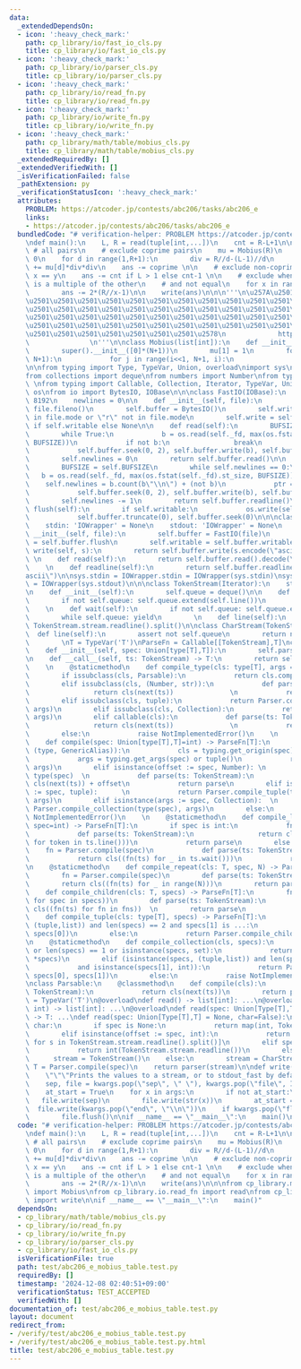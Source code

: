 ```yaml
---
data:
  _extendedDependsOn:
  - icon: ':heavy_check_mark:'
    path: cp_library/io/fast_io_cls.py
    title: cp_library/io/fast_io_cls.py
  - icon: ':heavy_check_mark:'
    path: cp_library/io/parser_cls.py
    title: cp_library/io/parser_cls.py
  - icon: ':heavy_check_mark:'
    path: cp_library/io/read_fn.py
    title: cp_library/io/read_fn.py
  - icon: ':heavy_check_mark:'
    path: cp_library/io/write_fn.py
    title: cp_library/io/write_fn.py
  - icon: ':heavy_check_mark:'
    path: cp_library/math/table/mobius_cls.py
    title: cp_library/math/table/mobius_cls.py
  _extendedRequiredBy: []
  _extendedVerifiedWith: []
  _isVerificationFailed: false
  _pathExtension: py
  _verificationStatusIcon: ':heavy_check_mark:'
  attributes:
    PROBLEM: https://atcoder.jp/contests/abc206/tasks/abc206_e
    links:
    - https://atcoder.jp/contests/abc206/tasks/abc206_e
  bundledCode: "# verification-helper: PROBLEM https://atcoder.jp/contests/abc206/tasks/abc206_e\n\
    \ndef main():\n    L, R = read(tuple[int,...])\n    cnt = R-L+1\n\n    ans = cnt*cnt\
    \ # all pairs\n    # exclude coprime pairs\n    mu = Mobius(R)\n    coprime =\
    \ 0\n    for d in range(1,R+1):\n        div = R//d-(L-1)//d\n        coprime\
    \ += mu[d]*div*div\n    ans -= coprime \n\n    # exclude non-coprime pairs where\
    \ x == y\n    ans -= cnt if L > 1 else cnt-1 \n\n    # exclude when one number\
    \ is a multiple of the other\n    # and not equal\n    for x in range(max(2,L),R+1):\n\
    \        ans -= 2*(R//x-1)\n\n    write(ans)\n\n\n'''\n\u257A\u2501\u2501\u2501\
    \u2501\u2501\u2501\u2501\u2501\u2501\u2501\u2501\u2501\u2501\u2501\u2501\u2501\
    \u2501\u2501\u2501\u2501\u2501\u2501\u2501\u2501\u2501\u2501\u2501\u2501\u2501\
    \u2501\u2501\u2501\u2501\u2501\u2501\u2501\u2501\u2501\u2501\u2501\u2501\u2501\
    \u2501\u2501\u2501\u2501\u2501\u2501\u2501\u2501\u2501\u2501\u2501\u2501\u2501\
    \u2501\u2501\u2501\u2501\u2501\u2501\u2501\u2578\n             https://kobejean.github.io/cp-library\
    \               \n'''\n\nclass Mobius(list[int]):\n    def __init__(mu, N):\n\
    \        super().__init__([0]*(N+1))\n        mu[1] = 1\n        for i in range(1,\
    \ N+1):\n            for j in range(i<<1, N+1, i):\n                mu[j] -= mu[i]\n\
    \n\nfrom typing import Type, TypeVar, Union, overload\nimport sys\n\nimport typing\n\
    from collections import deque\nfrom numbers import Number\nfrom types import GenericAlias\
    \ \nfrom typing import Callable, Collection, Iterator, TypeVar, Union\nimport\
    \ os\nfrom io import BytesIO, IOBase\n\n\nclass FastIO(IOBase):\n    BUFSIZE =\
    \ 8192\n    newlines = 0\n\n    def __init__(self, file):\n        self._fd =\
    \ file.fileno()\n        self.buffer = BytesIO()\n        self.writable = \"x\"\
    \ in file.mode or \"r\" not in file.mode\n        self.write = self.buffer.write\
    \ if self.writable else None\n\n    def read(self):\n        BUFSIZE = self.BUFSIZE\n\
    \        while True:\n            b = os.read(self._fd, max(os.fstat(self._fd).st_size,\
    \ BUFSIZE))\n            if not b:\n                break\n            ptr = self.buffer.tell()\n\
    \            self.buffer.seek(0, 2), self.buffer.write(b), self.buffer.seek(ptr)\n\
    \        self.newlines = 0\n        return self.buffer.read()\n\n    def readline(self):\n\
    \        BUFSIZE = self.BUFSIZE\n        while self.newlines == 0:\n         \
    \   b = os.read(self._fd, max(os.fstat(self._fd).st_size, BUFSIZE))\n        \
    \    self.newlines = b.count(b\"\\n\") + (not b)\n            ptr = self.buffer.tell()\n\
    \            self.buffer.seek(0, 2), self.buffer.write(b), self.buffer.seek(ptr)\n\
    \        self.newlines -= 1\n        return self.buffer.readline()\n\n    def\
    \ flush(self):\n        if self.writable:\n            os.write(self._fd, self.buffer.getvalue())\n\
    \            self.buffer.truncate(0), self.buffer.seek(0)\n\n\nclass IOWrapper(IOBase):\n\
    \    stdin: 'IOWrapper' = None\n    stdout: 'IOWrapper' = None\n    \n    def\
    \ __init__(self, file):\n        self.buffer = FastIO(file)\n        self.flush\
    \ = self.buffer.flush\n        self.writable = self.buffer.writable\n\n    def\
    \ write(self, s):\n        return self.buffer.write(s.encode(\"ascii\"))\n   \
    \ \n    def read(self):\n        return self.buffer.read().decode(\"ascii\")\n\
    \    \n    def readline(self):\n        return self.buffer.readline().decode(\"\
    ascii\")\n\nsys.stdin = IOWrapper.stdin = IOWrapper(sys.stdin)\nsys.stdout = IOWrapper.stdout\
    \ = IOWrapper(sys.stdout)\n\n\nclass TokenStream(Iterator):\n    stream = IOWrapper.stdin\n\
    \n    def __init__(self):\n        self.queue = deque()\n\n    def __next__(self):\n\
    \        if not self.queue: self.queue.extend(self.line())\n        return self.queue.popleft()\n\
    \    \n    def wait(self):\n        if not self.queue: self.queue.extend(self.line())\n\
    \        while self.queue: yield\n        \n    def line(self):\n        return\
    \ TokenStream.stream.readline().split()\n\nclass CharStream(TokenStream):\n  \
    \  def line(self):\n        assert not self.queue\n        return next(TokenStream.stream).rstrip()\n\
    \        \nT = TypeVar('T')\nParseFn = Callable[[TokenStream],T]\nclass Parser:\n\
    \    def __init__(self, spec: Union[type[T],T]):\n        self.parse = Parser.compile(spec)\n\
    \n    def __call__(self, ts: TokenStream) -> T:\n        return self.parse(ts)\n\
    \    \n    @staticmethod\n    def compile_type(cls: type[T], args = ()) -> T:\n\
    \        if issubclass(cls, Parsable):\n            return cls.compile(*args)\n\
    \        elif issubclass(cls, (Number, str)):\n            def parse(ts: TokenStream):\n\
    \                return cls(next(ts))              \n            return parse\n\
    \        elif issubclass(cls, tuple):\n            return Parser.compile_tuple(cls,\
    \ args)\n        elif issubclass(cls, Collection):\n            return Parser.compile_collection(cls,\
    \ args)\n        elif callable(cls):\n            def parse(ts: TokenStream):\n\
    \                return cls(next(ts))              \n            return parse\n\
    \        else:\n            raise NotImplementedError()\n    \n    @staticmethod\n\
    \    def compile(spec: Union[type[T],T]=int) -> ParseFn[T]:\n        if isinstance(spec,\
    \ (type, GenericAlias)):\n            cls = typing.get_origin(spec) or spec\n\
    \            args = typing.get_args(spec) or tuple()\n            return Parser.compile_type(cls,\
    \ args)\n        elif isinstance(offset := spec, Number): \n            cls =\
    \ type(spec)  \n            def parse(ts: TokenStream):\n                return\
    \ cls(next(ts)) + offset\n            return parse\n        elif isinstance(args\
    \ := spec, tuple):      \n            return Parser.compile_tuple(type(spec),\
    \ args)\n        elif isinstance(args := spec, Collection):  \n            return\
    \ Parser.compile_collection(type(spec), args)\n        else:\n            raise\
    \ NotImplementedError()\n    \n    @staticmethod\n    def compile_line(cls: T,\
    \ spec=int) -> ParseFn[T]:\n        if spec is int:\n            fn = Parser.compile(spec)\n\
    \            def parse(ts: TokenStream):\n                return cls((int(token)\
    \ for token in ts.line()))\n            return parse\n        else:\n        \
    \    fn = Parser.compile(spec)\n            def parse(ts: TokenStream):\n    \
    \            return cls((fn(ts) for _ in ts.wait()))\n            return parse\n\
    \n    @staticmethod\n    def compile_repeat(cls: T, spec, N) -> ParseFn[T]:\n\
    \        fn = Parser.compile(spec)\n        def parse(ts: TokenStream):\n    \
    \        return cls((fn(ts) for _ in range(N)))\n        return parse\n\n    @staticmethod\n\
    \    def compile_children(cls: T, specs) -> ParseFn[T]:\n        fns = tuple((Parser.compile(spec)\
    \ for spec in specs))\n        def parse(ts: TokenStream):\n            return\
    \ cls((fn(ts) for fn in fns))  \n        return parse\n            \n    @staticmethod\n\
    \    def compile_tuple(cls: type[T], specs) -> ParseFn[T]:\n        if isinstance(specs,\
    \ (tuple,list)) and len(specs) == 2 and specs[1] is ...:\n            return Parser.compile_line(cls,\
    \ specs[0])\n        else:\n            return Parser.compile_children(cls, specs)\n\
    \n    @staticmethod\n    def compile_collection(cls, specs):\n        if not specs\
    \ or len(specs) == 1 or isinstance(specs, set):\n            return Parser.compile_line(cls,\
    \ *specs)\n        elif (isinstance(specs, (tuple,list)) and len(specs) == 2 \n\
    \            and isinstance(specs[1], int)):\n            return Parser.compile_repeat(cls,\
    \ specs[0], specs[1])\n        else:\n            raise NotImplementedError()\n\
    \nclass Parsable:\n    @classmethod\n    def compile(cls):\n        def parser(ts:\
    \ TokenStream):\n            return cls(next(ts))\n        return parser\n\nT\
    \ = TypeVar('T')\n@overload\ndef read() -> list[int]: ...\n@overload\ndef read(spec:\
    \ int) -> list[int]: ...\n@overload\ndef read(spec: Union[Type[T],T], char=False)\
    \ -> T: ...\ndef read(spec: Union[Type[T],T] = None, char=False):\n    if not\
    \ char:\n        if spec is None:\n            return map(int, TokenStream.stream.readline().split())\n\
    \        elif isinstance(offset := spec, int):\n            return [int(s)+offset\
    \ for s in TokenStream.stream.readline().split()]\n        elif spec is int:\n\
    \            return int(TokenStream.stream.readline())\n        else:\n      \
    \      stream = TokenStream()\n    else:\n        stream = CharStream()\n    parser:\
    \ T = Parser.compile(spec)\n    return parser(stream)\n\ndef write(*args, **kwargs):\n\
    \    \"\"\"Prints the values to a stream, or to stdout_fast by default.\"\"\"\n\
    \    sep, file = kwargs.pop(\"sep\", \" \"), kwargs.pop(\"file\", IOWrapper.stdout)\n\
    \    at_start = True\n    for x in args:\n        if not at_start:\n         \
    \   file.write(sep)\n        file.write(str(x))\n        at_start = False\n  \
    \  file.write(kwargs.pop(\"end\", \"\\n\"))\n    if kwargs.pop(\"flush\", False):\n\
    \        file.flush()\n\nif __name__ == \"__main__\":\n    main()\n"
  code: "# verification-helper: PROBLEM https://atcoder.jp/contests/abc206/tasks/abc206_e\n\
    \ndef main():\n    L, R = read(tuple[int,...])\n    cnt = R-L+1\n\n    ans = cnt*cnt\
    \ # all pairs\n    # exclude coprime pairs\n    mu = Mobius(R)\n    coprime =\
    \ 0\n    for d in range(1,R+1):\n        div = R//d-(L-1)//d\n        coprime\
    \ += mu[d]*div*div\n    ans -= coprime \n\n    # exclude non-coprime pairs where\
    \ x == y\n    ans -= cnt if L > 1 else cnt-1 \n\n    # exclude when one number\
    \ is a multiple of the other\n    # and not equal\n    for x in range(max(2,L),R+1):\n\
    \        ans -= 2*(R//x-1)\n\n    write(ans)\n\n\nfrom cp_library.math.table.mobius_cls\
    \ import Mobius\nfrom cp_library.io.read_fn import read\nfrom cp_library.io.write_fn\
    \ import write\n\nif __name__ == \"__main__\":\n    main()"
  dependsOn:
  - cp_library/math/table/mobius_cls.py
  - cp_library/io/read_fn.py
  - cp_library/io/write_fn.py
  - cp_library/io/parser_cls.py
  - cp_library/io/fast_io_cls.py
  isVerificationFile: true
  path: test/abc206_e_mobius_table.test.py
  requiredBy: []
  timestamp: '2024-12-08 02:40:51+09:00'
  verificationStatus: TEST_ACCEPTED
  verifiedWith: []
documentation_of: test/abc206_e_mobius_table.test.py
layout: document
redirect_from:
- /verify/test/abc206_e_mobius_table.test.py
- /verify/test/abc206_e_mobius_table.test.py.html
title: test/abc206_e_mobius_table.test.py
---
```

